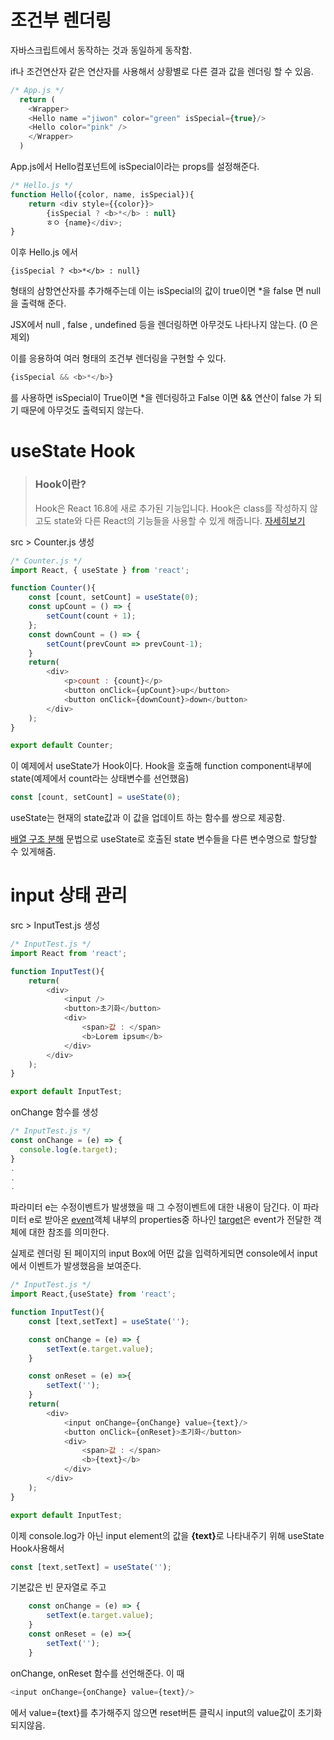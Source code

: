 # 조건부 렌더링

자바스크립트에서 동작하는 것과 동일하게 동작함.

if나 조건연산자 같은 연산자를 사용해서 상황별로 다른 결과 값을 렌더링 할 수 있음.

```js
/* App.js */
  return (
    <Wrapper>
    <Hello name ="jiwon" color="green" isSpecial={true}/>
    <Hello color="pink" />
    </Wrapper>
  )
```
App.js에서 Hello컴포넌트에 isSpecial이라는 props를 설정해준다.

```js
/* Hello.js */
function Hello({color, name, isSpecial}){
    return <div style={{color}}>
        {isSpecial ? <b>*</b> : null}
        ㅎㅇ {name}</div>;
}
```

이후 Hello.js 에서 
```
{isSpecial ? <b>*</b> : null}
```
형태의 삼항연산자를 추가해주는데
이는 isSpecial의 값이 true이면 *을 false 면 null을 출력해 준다.

JSX에서 null , false , undefined 등을 렌더링하면 아무것도 나타나지 않는다. (0 은 제외)

이를 응용하여 여러 형태의 조건부 렌더링을 구현할 수 있다.
```js
{isSpecial && <b>*</b>}
```
를 사용하면 isSpecial이 True이면 *을 렌더링하고 False 이면 && 연산이 false 가 되기 때문에 아무것도 출력되지 않는다.
# useState Hook
> ### Hook이란?
> Hook은 React 16.8에 새로 추가된 기능입니다. Hook은 class를 작성하지 않고도 state와 다른 React의 기능들을 사용할 수 있게 해줍니다.
> [자세히보기](https://ko.reactjs.org/docs/hooks-overview.html)

src > Counter.js 생성
```js
/* Counter.js */
import React, { useState } from 'react';

function Counter(){
    const [count, setCount] = useState(0);
    const upCount = () => {
        setCount(count + 1);
    };
    const downCount = () => {
        setCount(prevCount => prevCount-1);
    }
    return(
        <div>
            <p>count : {count}</p>
            <button onClick={upCount}>up</button>
            <button onClick={downCount}>down</button>
        </div>
    );
}

export default Counter;

```

이 예제에서 useState가 Hook이다. Hook을 호출해 function component내부에 state(예제에서 count라는 상태변수를 선언했음)

```js
const [count, setCount] = useState(0);
```

useState는 현재의 state값과 이 값을 업데이트 하는 함수를 쌍으로 제공함. 

[배열 구조 분해](https://developer.mozilla.org/ko/docs/Web/JavaScript/Reference/Operators/Destructuring_assignment#%EB%B0%B0%EC%97%B4_%EA%B5%AC%EC%A1%B0_%EB%B6%84%ED%95%B4) 문법으로 useState로 호출된 state 변수들을 다른 변수명으로 할당할 수 있게해줌.



# input 상태 관리

src > InputTest.js 생성

```js
/* InputTest.js */
import React from 'react';

function InputTest(){
    return(
        <div>
            <input />
            <button>초기화</button>
            <div>
                <span>값 : </span>
                <b>Lorem ipsum</b>
            </div>
        </div>
    );
}

export default InputTest;
```

onChange 함수를 생성
```js
/* InputTest.js */
const onChange = (e) => {
  console.log(e.target);
}
.
.
.
```

파라미터 e는 수정이벤트가 발생했을 때 그 수정이벤트에 대한 내용이 담긴다.
이 파라미터 e로 받아온 [event](https://developer.mozilla.org/en-US/docs/Web/API/Event)객체 내부의 properties중 하나인 [target](https://developer.mozilla.org/ko/docs/Web/API/Event/target)은 event가 전달한 객체에 대한 참조를 의미한다.

실제로 렌더링 된 페이지의 input Box에 어떤 값을 입력하게되면 console에서 input에서 이벤트가 발생했음을 보여준다.

```js
/* InputTest.js */
import React,{useState} from 'react';

function InputTest(){
    const [text,setText] = useState('');

    const onChange = (e) => {
        setText(e.target.value);
    }

    const onReset = (e) =>{
        setText('');
    }
    return(
        <div>
            <input onChange={onChange} value={text}/>
            <button onClick={onReset}>초기화</button>
            <div>
                <span>값 : </span>
                <b>{text}</b>
            </div>
        </div>
    );
}

export default InputTest;
```

이제 console.log가 아닌 input element의 값을 <b>{text}</b>로 나타내주기 위해
useState Hook사용해서 
```js
const [text,setText] = useState('');
```


기본값은 빈 문자열로 주고
```js
    const onChange = (e) => {
        setText(e.target.value);
    }
    const onReset = (e) =>{
        setText('');
    }
```

onChange, onReset 함수를 선언해준다.
이 때

```js
<input onChange={onChange} value={text}/>
```
에서 value={text}를 추가해주지 않으면 reset버튼 클릭시 input의 value값이 초기화 되지않음.

